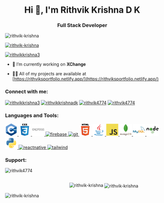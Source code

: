 <h1 align="center">Hi 👋, I'm Rithvik Krishna D K</h1>
<h3 align="center">Full Stack Developer</h3>

<p align="left"> <img src="https://komarev.com/ghpvc/?username=rithvik-krishna&label=Profile%20views&color=0e75b6&style=flat" alt="rithvik-krishna" /> </p>

<p align="left"> <a href="https://github.com/ryo-ma/github-profile-trophy"><img src="https://github-profile-trophy.vercel.app/?username=rithvik-krishna" alt="rithvik-krishna" /></a> </p>

<p align="left"> <a href="https://twitter.com/rithvikkrishna3" target="blank"><img src="https://img.shields.io/twitter/follow/rithvikkrishna3?logo=twitter&style=for-the-badge" alt="rithvikkrishna3" /></a> </p>

- 🔭 I’m currently working on **XChange**

- 👨‍💻 All of my projects are available at [https://rithviksportfolio.netlify.app/](https://rithviksportfolio.netlify.app/)

<h3 align="left">Connect with me:</h3>
<p align="left">
<a href="https://twitter.com/rithvikkrishna3" target="blank"><img align="center" src="https://raw.githubusercontent.com/rahuldkjain/github-profile-readme-generator/master/src/images/icons/Social/twitter.svg" alt="rithvikkrishna3" height="30" width="40" /></a>
<a href="https://linkedin.com/in/rithvikkrishnadk" target="blank"><img align="center" src="https://raw.githubusercontent.com/rahuldkjain/github-profile-readme-generator/master/src/images/icons/Social/linked-in-alt.svg" alt="rithvikkrishnadk" height="30" width="40" /></a>
<a href="https://instagram.com/rithvik4774" target="blank"><img align="center" src="https://raw.githubusercontent.com/rahuldkjain/github-profile-readme-generator/master/src/images/icons/Social/instagram.svg" alt="rithvik4774" height="30" width="40" /></a>
<a href="https://www.leetcode.com/rithvik4774" target="blank"><img align="center" src="https://raw.githubusercontent.com/rahuldkjain/github-profile-readme-generator/master/src/images/icons/Social/leet-code.svg" alt="rithvik4774" height="30" width="40" /></a>
</p>

<h3 align="left">Languages and Tools:</h3>
<p align="left"> <a href="https://www.w3schools.com/cpp/" target="_blank" rel="noreferrer"> <img src="https://raw.githubusercontent.com/devicons/devicon/master/icons/cplusplus/cplusplus-original.svg" alt="cplusplus" width="40" height="40"/> </a> <a href="https://www.w3schools.com/css/" target="_blank" rel="noreferrer"> <img src="https://raw.githubusercontent.com/devicons/devicon/master/icons/css3/css3-original-wordmark.svg" alt="css3" width="40" height="40"/> </a> <a href="https://expressjs.com" target="_blank" rel="noreferrer"> <img src="https://raw.githubusercontent.com/devicons/devicon/master/icons/express/express-original-wordmark.svg" alt="express" width="40" height="40"/> </a> <a href="https://firebase.google.com/" target="_blank" rel="noreferrer"> <img src="https://www.vectorlogo.zone/logos/firebase/firebase-icon.svg" alt="firebase" width="40" height="40"/> </a> <a href="https://git-scm.com/" target="_blank" rel="noreferrer"> <img src="https://www.vectorlogo.zone/logos/git-scm/git-scm-icon.svg" alt="git" width="40" height="40"/> </a> <a href="https://www.w3.org/html/" target="_blank" rel="noreferrer"> <img src="https://raw.githubusercontent.com/devicons/devicon/master/icons/html5/html5-original-wordmark.svg" alt="html5" width="40" height="40"/> </a> <a href="https://www.java.com" target="_blank" rel="noreferrer"> <img src="https://raw.githubusercontent.com/devicons/devicon/master/icons/java/java-original.svg" alt="java" width="40" height="40"/> </a> <a href="https://developer.mozilla.org/en-US/docs/Web/JavaScript" target="_blank" rel="noreferrer"> <img src="https://raw.githubusercontent.com/devicons/devicon/master/icons/javascript/javascript-original.svg" alt="javascript" width="40" height="40"/> </a> <a href="https://www.mongodb.com/" target="_blank" rel="noreferrer"> <img src="https://raw.githubusercontent.com/devicons/devicon/master/icons/mongodb/mongodb-original-wordmark.svg" alt="mongodb" width="40" height="40"/> </a> <a href="https://www.mysql.com/" target="_blank" rel="noreferrer"> <img src="https://raw.githubusercontent.com/devicons/devicon/master/icons/mysql/mysql-original-wordmark.svg" alt="mysql" width="40" height="40"/> </a> <a href="https://nodejs.org" target="_blank" rel="noreferrer"> <img src="https://raw.githubusercontent.com/devicons/devicon/master/icons/nodejs/nodejs-original-wordmark.svg" alt="nodejs" width="40" height="40"/> </a> <a href="https://www.python.org" target="_blank" rel="noreferrer"> <img src="https://raw.githubusercontent.com/devicons/devicon/master/icons/python/python-original.svg" alt="python" width="40" height="40"/> </a> <a href="https://reactnative.dev/" target="_blank" rel="noreferrer"> <img src="https://reactnative.dev/img/header_logo.svg" alt="reactnative" width="40" height="40"/> </a> <a href="https://tailwindcss.com/" target="_blank" rel="noreferrer"> <img src="https://www.vectorlogo.zone/logos/tailwindcss/tailwindcss-icon.svg" alt="tailwind" width="40" height="40"/> </a> </p>

<h3 align="left">Support:</h3>
<p><a href="https://www.buymeacoffee.com/rithvik4774"> <img align="left" src="https://cdn.buymeacoffee.com/buttons/v2/default-yellow.png" height="50" width="210" alt="rithvik4774" /></a></p><br><br>

<p><img align="left" src="https://github-readme-stats.vercel.app/api/top-langs?username=rithvik-krishna&show_icons=true&locale=en&layout=compact" alt="rithvik-krishna" /></p>

<p>&nbsp;<img align="center" src="https://github-readme-stats.vercel.app/api?username=rithvik-krishna&show_icons=true&locale=en" alt="rithvik-krishna" /></p>

<p><img align="center" src="https://github-readme-streak-stats.herokuapp.com/?user=rithvik-krishna&" alt="rithvik-krishna" /></p>
